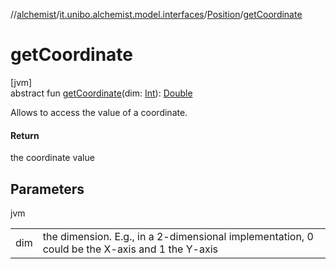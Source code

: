 //[alchemist](../../../index.md)/[it.unibo.alchemist.model.interfaces](../index.md)/[Position](index.md)/[getCoordinate](get-coordinate.md)

# getCoordinate

[jvm]\
abstract fun [getCoordinate](get-coordinate.md)(dim: [Int](https://kotlinlang.org/api/latest/jvm/stdlib/kotlin/-int/index.html)): [Double](https://kotlinlang.org/api/latest/jvm/stdlib/kotlin/-double/index.html)

Allows to access the value of a coordinate.

#### Return

the coordinate value

## Parameters

jvm

| | |
|---|---|
| dim | the dimension. E.g., in a 2-dimensional implementation, 0     could be the X-axis and 1 the Y-axis |
